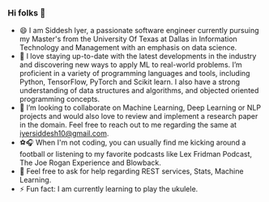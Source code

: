### Hi folks 👋


- 😄 I am Siddesh Iyer, a passionate software engineer currently pursuing my Master's from the University Of Texas at Dallas in Information Technology and Management with an emphasis on data science. 
- 🌱 I love staying up-to-date with the latest developments in the industry and discovering new ways to apply ML to real-world problems. I’m proficient in a variety of programming languages and tools, including Python, TensorFlow, PyTorch and Scikit learn. I also have a strong understanding of data structures and algorithms, and objected oriented programming concepts.
- 👯 I’m looking to collaborate on Machine Learning, Deep Learning or NLP projects and would also love to review and implement a research paper in the domain. Feel free to reach out to me regarding the same at iyersiddesh10@gmail.com.
- ⚽🎧 When I'm not coding, you can usually find me kicking around a football or listening to my favorite podcasts like Lex Fridman Podcast, The Joe Rogan Experience and Blowback. 
- 📲 Feel free to ask for help regarding REST services, Stats, Machine Learning.
- ⚡ Fun fact: I am currently learning to play the ukulele.
<!--
**Sidiyercd/Sidiyercd** is a ✨ _special_ ✨ repository because its `README.md` (this file) appears on your GitHub profile.

Here are some ideas to get you started:

- 🔭 I’m currently working on ...
- 🌱 I’m currently learning ...
- 👯 I’m looking to collaborate on ...
- 🤔 I’m looking for help with ...
- 💬 Ask me about ...
- 📫 How to reach me: ...
- 😄 Pronouns: ...
- ⚡ Fun fact: ...
-->
